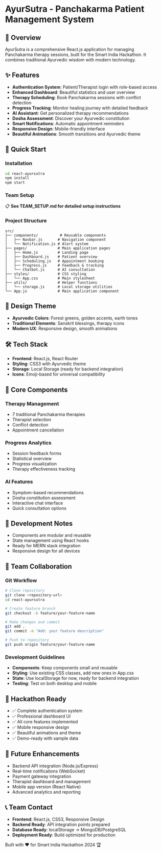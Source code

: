 # AyurSutra - Panchakarma Patient Management System

## 🌿 Overview
AyurSutra is a comprehensive React.js application for managing Panchakarma therapy sessions, built for the Smart India Hackathon. It combines traditional Ayurvedic wisdom with modern technology.

## ✨ Features
- **Authentication System**: Patient/Therapist login with role-based access
- **Enhanced Dashboard**: Beautiful statistics and user overview
- **Therapy Scheduling**: Book Panchakarma sessions with conflict detection
- **Progress Tracking**: Monitor healing journey with detailed feedback
- **AI Assistant**: Get personalized therapy recommendations
- **Dosha Assessment**: Discover your Ayurvedic constitution
- **Smart Notifications**: Automatic appointment reminders
- **Responsive Design**: Mobile-friendly interface
- **Beautiful Animations**: Smooth transitions and Ayurvedic theme

## 🚀 Quick Start

### Installation
```bash
cd react-ayursutra
npm install
npm start
```

### Team Setup
📋 **See TEAM_SETUP.md for detailed setup instructions**

### Project Structure
```
src/
├── components/          # Reusable components
│   ├── Navbar.js       # Navigation component
│   └── Notification.js # Alert system
├── pages/              # Main application pages
│   ├── Home.js         # Landing page
│   ├── Dashboard.js    # Patient overview
│   ├── Scheduling.js   # Appointment booking
│   ├── Progress.js     # Feedback & tracking
│   └── Chatbot.js      # AI consultation
├── styles/             # CSS styling
│   └── App.css         # Main stylesheet
├── utils/              # Helper functions
│   └── storage.js      # Local storage utilities
└── App.js              # Main application component
```

## 🎨 Design Theme
- **Ayurvedic Colors**: Forest greens, golden accents, earth tones
- **Traditional Elements**: Sanskrit blessings, therapy icons
- **Modern UX**: Responsive design, smooth animations

## 🛠️ Tech Stack
- **Frontend**: React.js, React Router
- **Styling**: CSS3 with Ayurvedic theme
- **Storage**: Local Storage (ready for backend integration)
- **Icons**: Emoji-based for universal compatibility

## 📱 Core Components

### Therapy Management
- 7 traditional Panchakarma therapies
- Therapist selection
- Conflict detection
- Appointment cancellation

### Progress Analytics
- Session feedback forms
- Statistical overview
- Progress visualization
- Therapy effectiveness tracking

### AI Features
- Symptom-based recommendations
- Dosha constitution assessment
- Interactive chat interface
- Quick consultation options

## 🔧 Development Notes
- Components are modular and reusable
- State management using React hooks
- Ready for MERN stack integration
- Responsive design for all devices

## 👥 Team Collaboration

### Git Workflow
```bash
# Clone repository
git clone <repository-url>
cd react-ayursutra

# Create feature branch
git checkout -b feature/your-feature-name

# Make changes and commit
git add .
git commit -m "Add: your feature description"

# Push to repository
git push origin feature/your-feature-name
```

### Development Guidelines
- **Components**: Keep components small and reusable
- **Styling**: Use existing CSS classes, add new ones in App.css
- **State**: Use localStorage for now, ready for backend integration
- **Testing**: Test on both desktop and mobile

## 🎯 Hackathon Ready
- ✅ Complete authentication system
- ✅ Professional dashboard UI
- ✅ All core features implemented
- ✅ Mobile responsive design
- ✅ Beautiful animations and theme
- ✅ Demo-ready with sample data

## 🌟 Future Enhancements
- Backend API integration (Node.js/Express)
- Real-time notifications (WebSocket)
- Payment gateway integration
- Therapist dashboard and management
- Mobile app version (React Native)
- Advanced analytics and reporting

## 📞 Team Contact
- **Frontend**: React.js, CSS3, Responsive Design
- **Backend Ready**: API integration points prepared
- **Database Ready**: localStorage → MongoDB/PostgreSQL
- **Deployment Ready**: Build optimized for production

Built with ❤️ for Smart India Hackathon 2024 🏆